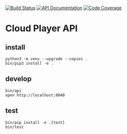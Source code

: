 [![Build Status](https://travis-ci.org/Cloud-Player/api.svg?branch=master)](https://travis-ci.org/Cloud-Player/api)
[![API Documentation](https://img.shields.io/badge/raml-valid-brightgreen.svg)](https://cloud-player.github.io/api)
[![Code Coverage](https://codecov.io/gh/Cloud-Player/api/branch/master/graph/badge.svg)](https://codecov.io/gh/Cloud-Player/api)
  
# Cloud Player API

## install
```
python3 -m venv --upgrade --copies .
bin/pip3 install -e .
```

## develop
```
bin/api
open http://localhost:8040
```

## test
```
bin/pip install -e .[test]
bin/test
```
